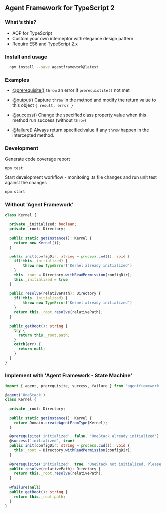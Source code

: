 Agent Framework for TypeScript 2
--------------------------------

### What's this?
- AOP for TypeScript
- Custom your own interceptor with elegance design pattern
- Require ES6 and TypeScript 2.x

### Install and usage

```bash
  npm install --save agentframework@latest
```

### Examples

- [@prerequisite()](https://github.com/agentframework/agentframework/blob/master/src/lib/extra/prerequisite.ts) `throw` an error if `prerequistite()` not met

- [@output()](https://github.com/agentframework/agentframework/blob/master/src/lib/extra/output.ts) Capture `throw` in the method and modify the return value to this object `{ result, error }` 

- [@success()](https://github.com/agentframework/agentframework/blob/master/src/lib/extra/success.ts) Change the specified class property value when this method run success (without `throw`)

- [@failure()](https://github.com/agentframework/agentframework/blob/master/src/lib/extra/failure.ts)  Always return specified value if any `throw` happen in the intercepted method.

### Development

Generate code coverage report
```bash
npm test
```

Start development workflow - monitoring .ts file changes and run unit test against the changes
```bash
npm start
```

### Without 'Agent Framework'

```typescript
class Kernel {
  
  private _initialized: boolean;
  private _root: Directory;
  
  public static getInstance(): Kernel {
    return new Kernel());
  }
  
  public init(configDir: string = process.cwd()): void {
    if(!this._initialized) {
    	throw new TypeError('Kernel already initialized')
    }
    this._root = Directory.withReadPermission(configDir);
    this._initialized = true
  }
  
  public resolve(relativePath): Directory {
    if(!this._initialized) {
    	throw new TypeError('Kernel already initialized')
    }
    return this._root.resolve(relativePath);
  }
  
  public getRoot(): string {
    try {
      return this._root.path;
    }
    catch(err) {
      return null;
    }
  }
}

```

### Implement with 'Agent Framework - State Machine'

```typescript
import { agent, prerequisite, success, failure } from 'agentframework'

@agent('OneStack')
class Kernel {
  
  private _root: Directory;
  
  public static getInstance(): Kernel {
    return Domain.createAgentFromType(Kernel);
  }
  
  @prerequisite('initialized', false, 'OneStack already initialized')
  @success('initialized', true)
  public init(configDir: string = process.cwd()): void {
    this._root = Directory.withReadPermission(configDir);
  }
  
  @prerequisite('initialized', true, 'OneStack not initialized. Please call init() first!')
  public resolve(relativePath): Directory {
    return this._root.resolve(relativePath);
  }
  
  @failure(null)
  public getRoot(): string {
    return this._root.path;
  }
}
```
